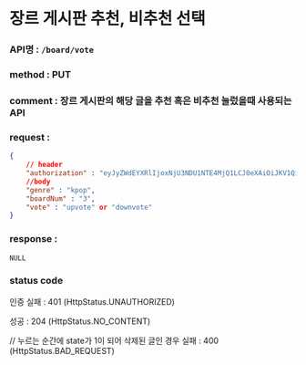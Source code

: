 # 장르 게시판 추천, 비추천 선택
### API명 : `/board/vote`

### method : PUT

### comment : 장르 게시판의 해당 글을 추천 혹은 비추천 눌렀을때 사용되는 API

### request :
~~~json
{
    // header
    "authorization" : "eyJyZWdEYXRlIjoxNjU3NDU1NTE4MjQ1LCJ0eXAiOiJKV1QiLCJhbGciOiJIUzI1NiJ9.eyJ1c2VyTnVtIjoiNDMiLCJleHAiOjE2NTc0NjYzMTh9.geNy6UmYpSO88SdiU4fRzxVQYhAOiDfSv_J_cArh2JM",
    //body
    "genre" : "kpop",
    "boardNum" : "3",
    "vote" : "upvote" or "downvote"
}
~~~

### response :
    NULL

    
### status code
인증 실패 : 401 (HttpStatus.UNAUTHORIZED)

성공 : 204 (HttpStatus.NO_CONTENT)

// 누르는 순간에 state가 1이 되어 삭제된 글인 경우
실패 : 400 (HttpStatus.BAD_REQUEST)